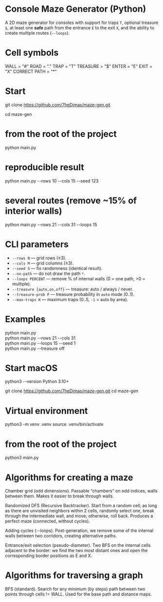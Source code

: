 # Console Maze Generator (Python)

A 2D maze generator for consoles with support for traps `T`, optional treasure `$`, 
at least one **safe** path from the entrance `E` to the exit `X`, 
and the ability to create multiple routes (`--loops`).

# Cell symbols

WALL = "#"
ROAD = "."
TRAP = "T"
TREASURE = "$"
ENTER = "E"
EXIT = "X"
CORRECT PATH = "*"

# Start

git clone https://github.com/7heDimas/maze-gen.git

cd maze-gen

# from the root of the project

python main.py

# reproducible result
python main.py --rows 10 --cols 15 --seed 123

# several routes (remove ~15% of interior walls)
python main.py --rows 21 --cols 31 --loops 15

# CLI parameters

- `--rows N` — grid rows (≥3).
- `--cols M` — grid columns (≥3).
- `--seed S` — fix randomness (identical result).
- `--no-path` — do not draw the path `*`.  
- `--loops PERCENT` — remove % of internal walls (0 = one path, >0 = multiple).  
- `--treasure {auto,on,off}` — treasure: auto / always / never.  
- `--treasure-prob P` — treasure probability in `auto` mode (0..1).  
- `--max-traps K` — maximum traps (0..5, `-1` = auto by area).


# Examples
python main.py                      
python main.py --rows 21 --cols 31  
python main.py --loops 15 --seed 1  
python main.py --treasure off       

# Start macOS

python3 --version
Python 3.10+

git clone https://github.com/7heDimas/maze-gen.git
cd maze-gen

# Virtual environment

python3 -m venv .venv
source .venv/bin/activate

# from the root of the project
python3 main.py

# Algorithms for creating a maze
Chamber grid (odd dimensions). 
Passable “chambers” on odd indices, walls between them. Makes it easier to break through walls.

Randomized DFS (Recursive Backtracker). 
Start from a random cell; as long as there are unvisited neighbors within 2 cells, randomly select one, 
break through the intermediate wall, and move; otherwise, roll back. Produces a perfect maze (connected, without cycles).

Adding cycles (--loops). 
Post-generation, we remove some of the internal walls between two corridors, creating alternative paths.

Entrance/exit selection (pseudo-diameter). 
Two BFS on the internal cells adjacent to the border: 
we find the two most distant ones and open the corresponding border positions as E and X.

# Algorithms for traversing a graph

BFS (standard).
Search for any minimum (by steps) path between two points through cells != WALL.
Used for the base path and distance maps.

